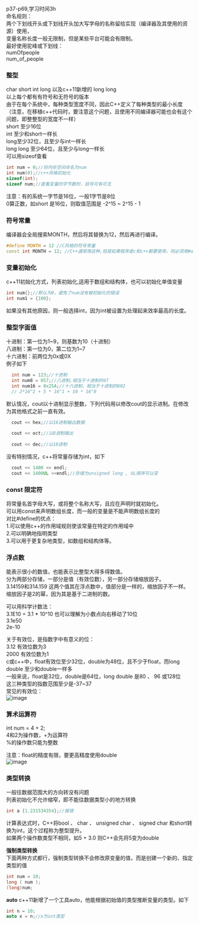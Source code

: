 p37-p69,学习时间3h  
命名规则：   
两个下划线开头或下划线开头加大写字母的名称留给实现（编译器及其使用的资源）使用，  
变量名称长度一般无限制，但是某些平台可能会有限制。  
最好使用驼峰或下划线：  
numOfpeople  
num_of_people    

### 整型
char short int long 以及c++11新增的 long long  
以上每个都有有符号和无符号的版本  
由于在每个系统中，每种类型宽度不同，因此C++定义了每种类型的最小长度（注意，在移植c++代码时，要注意这个问题，且使用不同编译器可能也会有这个问题，即整整型的宽度不一样）  
short 至少16位  
int 至少和short一样长   
long至少32位，且至少与int一样长  
long long 至少64位，且至少与long一样长  
可以用sizeof查看  
```c++
int num = 0;//将内存空间命名为num
int num(0);//c++风格初始化
sizeof(int);
sizeof num;//查看变量的字节数时，括号可有可无 
```
注意：有的系统一字节是16位，一般1字节是8位  
0算正数，如short 是16位，则取值范围是 -2^15 ~ 2^15 - 1  

### 符号常量
编译器会全局搜索MONTH，然后将其替换为12，然后再进行编译。
```c++
#define MONTH = 12 //C风格的符号常量 
const int MONTH = 12; //C++通常用这种,但是如果程序是c和c++都要使用，则必须用#define
```

### 变量初始化
c++11初始化方式，列表初始化,适用于数组和结构体，也可以初始化单值变量  
```c++
int num{};//默认为0，避免了num没有被初始化的错误
int num1 = {100};
```

如果没有其他原因，则一般选择int，因为int被设置为处理起来效率最高的长度。  

### 整型字面值
十进制：第一位为1~9，则基数为10（十进制）   
八进制：第一位为0，第二位为1~7  
十六进制：前两位为0x或0X  
例子如下  
```c++
  int num = 123;//十进制
  int num8 = 057;//八进制,相当于十进制的47
  int num16 = 0x25A;//十六进制，相当于十进制的602
  // 2*16^2 + 5 * 16^1 + 10 * 16^0
```
默认情况，cout以十进制显示整数，下列代码用以修改cout的显示进制。在修改为其他格式之前一直有效。  

```c++
  cout << hex;//以16进制输出数据
  
  cout << oct;//以8进制输出
  
  cout << dec;//以10进制
```

没有特别情况，c++将常量存储为int，如下  
```c++
  cout << 1400 << endl;
  cout << 1400UL <<endl;//存储为unsigned long , UL顺序可以变
```
### const 限定符
将常量名首字母大写，或将整个名称大写，且应在声明时就初始化。  
可以用const来声明数组长度，而一般的变量是不能声明数组长度的   
对比#define的优点：  
1.可以使用c++的作用域规则使该常量在特定的作用域中  
2.可以明确地指明类型  
3.可以用于更复杂地类型，如数组和结构体等。  

### 浮点数
能表示很小的数值，也能表示比整型大得多得数值。  
分为两部分存储，一部分是值（有效位数），另一部分存储缩放因子。     
3.14159和314.159 这两个值其在浮点数中，值部分是一样的，缩放因子不一样。  
缩放因子是2的幂，因为其是基于二进制的数。  

可以用科学计数法：  
3.1E10  = 3.1 * 10^10  也可以理解为小数点向右移动了10位  
3.1e50  
2e-10  

关于有效位，是指数字中有意义的位：  
3.12 有效位数为3   
2000 有效位数为1  
c或c++中，float有效位至少32位，double为48位，且不少于float，而long double 至少和double一样多  
一般来说，float是32位，double是64位，long double 是80 、 96 或128位  
这三种类型的指数范围至少是-37~37  
常见的有效位：  
![image](https://user-images.githubusercontent.com/83968454/209848985-6a963422-3dd9-4d07-b9ce-5d3d2baec480.png)  

### 算术运算符
int num = 4 + 2;  
4和2为操作数，+为运算符  
%的操作数只能为整数  

注意：float的精度有限，要更高精度使用double  
![image](https://user-images.githubusercontent.com/83968454/209850400-a059a754-5283-47e4-9e38-3680ebff38eb.png)  

### 类型转换
一般往数据范围大的方向转没有问题  
列表初始化不允许缩窄，即不能往数据类型小的地方转换  
```c++
int a {1.231534354};//报错

```
计算表达式时，C++将bool 、 char 、 unsigned char 、 signed char 和short转换为int，这个过程称为整型提升。  
如果两个操作数类型不相同，如5 + 3.0  则C++会先将5变为double  

__强制类型转换__  
下面两种方式都行，强制类型转换不会修改原变量的值，而是创建一个新的、指定类型的值  
```c++
int num = 10;
long ( num );
(long)num;
```
__auto__
c++11新增了一个工具auto，他能根据初始值的类型推断变量的类型。如下  
```c++
int n = 10;
auto x = n;//x为int类型
```
